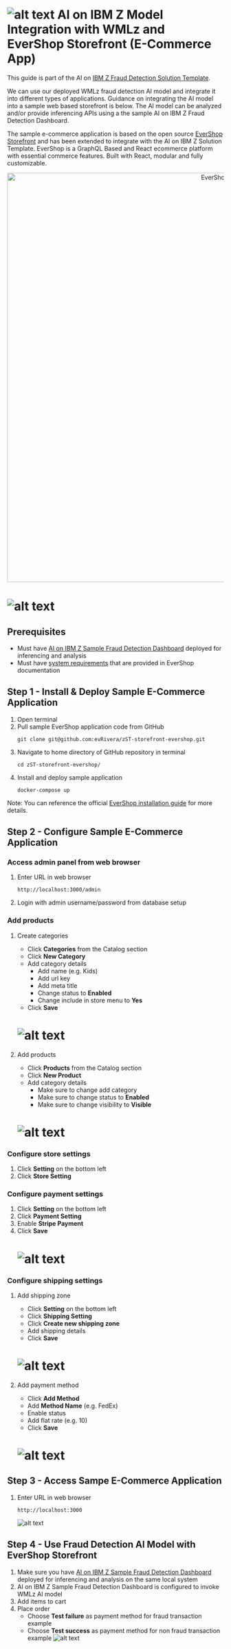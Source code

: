 
# ![alt text](./imgs/ai-on-z-icon.svg) AI on IBM Z Model Integration with WMLz and EverShop Storefront (E-Commerce App)
This guide is part of the AI on [IBM Z Fraud Detection Solution Template](https://github.ibm.com/AIonZ/zST-fraud-detection).

We can use our deployed WMLz fraud detection AI model and integrate it into different types of applications. Guidance on integrating the AI model into a sample web based storefront is below. The AI model can be analyzed and/or provide inferencing APIs using a the sample AI on IBM Z Fraud Detection Dashboard.

The sample e-commerce application is based on the open source [EverShop Storefront](https://github.com/evershopcommerce/evershop) and has been extended to integrate with the AI on IBM Z Solution Template. EverShop is a GraphQL Based and React ecommerce platform with essential commerce features. Built with React, modular and fully customizable.
<p align="center">
<img alt="EverShop" width="950" src="https://raw.githubusercontent.com/evershopcommerce/evershop/dev/.github/images/banner.png"/>
</p>

# ![alt text](./imgs/model_integration_storefront.png)

## Prerequisites
- Must have [AI on IBM Z Sample Fraud Detection Dashboard](https://github.ibm.com/AIonZ/zST-model-analysis) deployed for inferencing and analysis
- Must have [system requirements](https://evershop.io/docs/development/getting-started/system-requirements) that are provided in EverShop documentation

## Step 1 - Install & Deploy Sample E-Commerce Application
1. Open terminal
2. Pull sample EverShop application code from GitHub
    ```
    git clone git@github.com:evRivera/zST-storefront-evershop.git
    ```
3. Navigate to home directory of GitHub repository in terminal
    ```
    cd zST-storefront-evershop/
    ```
4. Install and deploy sample application
    ```
    docker-compose up
    ```

Note: You can reference the official [EverShop installation guide](https://evershop.io/docs/development/getting-started/installation-guide) for more details.

## Step 2 - Configure Sample E-Commerce Application
### Access admin panel from web  browser
1. Enter URL in web browser
    ```
    http://localhost:3000/admin
    ```
2. Login with admin username/password from database setup

### Add products
1. Create categories
    - Click **Categories** from the Catalog section
    - Click **New Category**
    - Add category details
        - Add name (e.g. Kids)
        - Add url key
        - Add meta title
        - Change status to **Enabled**
        - Change include in store menu to **Yes**
    - Click **Save**
    # ![alt text](./imgs/create_category.png)

2. Add products
    - Click **Products** from the Catalog section
    - Click **New Product**
    - Add category details
        - Make sure to change add category
        - Make sure to change status to **Enabled**
        - Make sure to change visibility to **Visible**
    # ![alt text](./imgs/add_product.png)

### Configure store settings
1. Click **Setting** on the bottom left
2. Click **Store Setting**

### Configure payment settings
1. Click **Setting** on the bottom left
2. Click **Payment Setting**
3. Enable **Stripe Payment**
4. Click **Save**
    # ![alt text](./imgs/payment_setting.png)

###  Configure shipping settings
1. Add shipping zone
    - Click **Setting** on the bottom left
    - Click **Shipping Setting**
    - Click **Create new shipping zone**
    - Add shipping details
    - Click **Save**
    # ![alt text](./imgs/shipping_zone.png)

2. Add payment method
    - Click **Add Method**
    - Add **Method Name** (e.g. FedEx)
    - Enable status
    - Add flat rate (e.g. 10)
    - Click **Save**
    # ![alt text](./imgs/payment_method.png)

## Step 3 - Access Sampe E-Commerce Application
1. Enter URL in web browser
    ```
    http://localhost:3000
    ```
    ![alt text](./imgs/access_site.png)

## Step 4 - Use Fraud Detection AI Model with EverShop Storefront
1.  Make sure you have [AI on IBM Z Sample Fraud Detection Dashboard](https://github.ibm.com/AIonZ/zST-model-analysis) deployed for inferencing and analysis on the same local system
2. AI on IBM Z Sample Fraud Detection Dashboard is configured to invoke WMLz AI model
3. Add items to cart
4. Place order
    - Choose **Test failure** as payment method for fraud transaction example
    - Choose **Test success** as payment method for non fraud transaction example
    ![alt text](./imgs/fraud_detection.png)